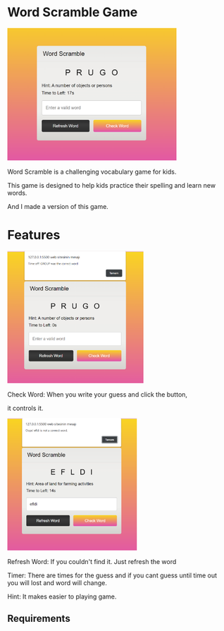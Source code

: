 # Word Scramble Game
<p float="left">
<img src="1.png?raw=true"  height='300' >
  <p float="left">Word Scramble is a challenging vocabulary game for kids.  </p><p float="left">This game is designed to help kids practice their spelling and learn new words. </p><p float="left">  And I made a version of this game. </p>
</p>

# Features

<p float="left">
<img src="2.png?raw=true"  height="300"> <p float="left"> Check Word: When you write your guess and click the button, </p><p float="left">it controls it.</p>
</p>
<p float="left">
<img src="3.png?raw=true"  height="300">  <p float="left"> Refresh Word: If you couldn't find it. Just refresh the word </p><p float="left"> Timer: There are times for the guess and if you cant guess until time out you will lost and word will change.
<p float="left"> Hint: It makes easier to playing game.</p>
</p>




## Requirements
